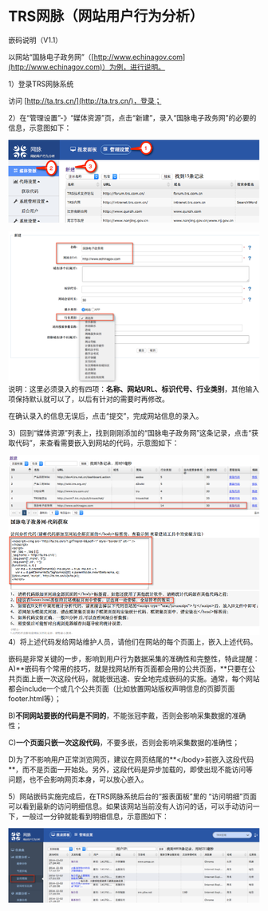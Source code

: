 # TRS网脉（网站用户行为分析）

嵌码说明（V1.1）

以网站“国脉电子政务网”（[http://www.echinagov.com](http://www.echinagov.com)）为例，进行说明。

1）登录TRS网脉系统

访问 [http://ta.trs.cn/](http://ta.trs.cn/)，登录；

2）在“管理设置”-》“媒体资源”页，点击“新建”，录入“国脉电子政务网”的必要的信息，示意图如下：

![](/assets/图片1.png)

![](/assets/图片2.png)说明：这里必须录入的有四项：**名称、网站URL、标识代号、行业类别**，其他输入项保持默认就可以了，以后有针对的需要时再修改。

在确认录入的信息无误后，点击“提交”，完成网站信息的录入。

3）回到“媒体资源”列表上，找到刚刚添加的“国脉电子政务网”这条记录，点击“获取代码”，来查看需要嵌入到网站的代码，示意图如下：

![](/assets/图片3.png)![](/assets/图片4.png)4）将上述代码发给网站维护人员，请他们在网站的每个页面上，嵌入上述代码。

嵌码是非常关键的一步，影响到用户行为数据采集的准确性和完整性，特此提醒：A\)**嵌码有个常用的技巧，就是找网站所有页面都会用的公共页面，**只要在公共页面上嵌一次这段代码，就能很迅速、安全地完成嵌码的实施。通常，每个网站都会include一个或几个公共页面（比如放置网站版权声明信息的页脚页面footer.html等）；

B\)**不同网站要嵌的代码是不同的**，不能张冠李戴，否则会影响采集数据的准确性；

C\)**一个页面只嵌一次这段代码**，不要多嵌，否则会影响采集数据的准确性；

D\)为了不影响用户正常浏览网页，建议在网页结尾的**&lt;/body&gt;前嵌入这段代码**，而不是页面一开始处。另外，这段代码是异步加载的，即使出现不能访问等问题，也不会影响网页本身，可以放心嵌入。

5）网站嵌码实施完成后，在TRS网脉系统后台的“报表面板”里的 “访问明细”页面可以看到最新的访问明细信息。如果该网站当前没有人访问的话，可以手动访问一下，一般过一分钟就能看到明细信息，示意图如下：

![](/assets/图片5.png)

